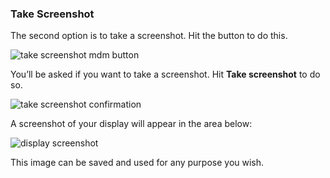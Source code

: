### Take Screenshot

The second option is to take a screenshot. Hit the button to do this.

![take screenshot mdm button](https://support.optisigns.com/hc/article_attachments/40871323401875)

You’ll be asked if you want to take a screenshot. Hit **Take screenshot** to do so.

![take screenshot confirmation](https://support.optisigns.com/hc/article_attachments/40871323403027)

A screenshot of your display will appear in the area below:

![display screenshot](https://support.optisigns.com/hc/article_attachments/40871347283859)

This image can be saved and used for any purpose you wish.